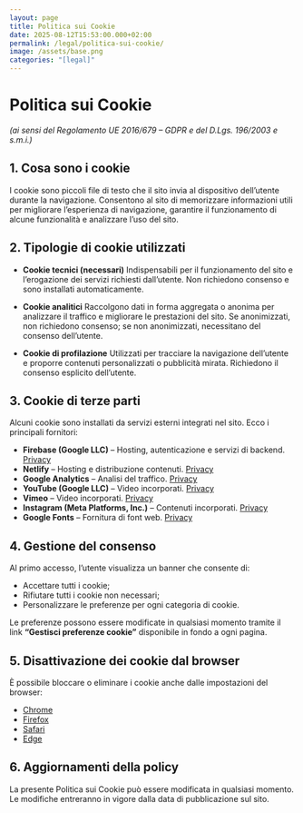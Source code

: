 ```yaml
---
layout: page
title: Politica sui Cookie
date: 2025-08-12T15:53:00.000+02:00
permalink: /legal/politica-sui-cookie/
image: /assets/base.png
categories: "[legal]"
---
```

# **Politica sui Cookie**

*(ai sensi del Regolamento UE 2016/679 – GDPR e del D.Lgs. 196/2003 e s.m.i.)*

## 1. Cosa sono i cookie

I cookie sono piccoli file di testo che il sito invia al dispositivo dell’utente durante la navigazione.
Consentono al sito di memorizzare informazioni utili per migliorare l’esperienza di navigazione, garantire il funzionamento di alcune funzionalità e analizzare l’uso del sito.

## 2. Tipologie di cookie utilizzati

* **Cookie tecnici (necessari)**
  Indispensabili per il funzionamento del sito e l’erogazione dei servizi richiesti dall’utente.
  Non richiedono consenso e sono installati automaticamente.

* **Cookie analitici**
  Raccolgono dati in forma aggregata o anonima per analizzare il traffico e migliorare le prestazioni del sito.
  Se anonimizzati, non richiedono consenso; se non anonimizzati, necessitano del consenso dell’utente.

* **Cookie di profilazione**
  Utilizzati per tracciare la navigazione dell’utente e proporre contenuti personalizzati o pubblicità mirata.
  Richiedono il consenso esplicito dell’utente.

## 3. Cookie di terze parti

Alcuni cookie sono installati da servizi esterni integrati nel sito.
Ecco i principali fornitori:

* **Firebase (Google LLC)** – Hosting, autenticazione e servizi di backend. [Privacy](https://firebase.google.com/support/privacy)
* **Netlify** – Hosting e distribuzione contenuti. [Privacy](https://www.netlify.com/privacy/)
* **Google Analytics** – Analisi del traffico. [Privacy](https://policies.google.com/privacy)
* **YouTube (Google LLC)** – Video incorporati. [Privacy](https://policies.google.com/privacy)
* **Vimeo** – Video incorporati. [Privacy](https://vimeo.com/privacy)
* **Instagram (Meta Platforms, Inc.)** – Contenuti incorporati. [Privacy](https://privacycenter.instagram.com/policy/)
* **Google Fonts** – Fornitura di font web. [Privacy](https://policies.google.com/privacy)

## 4. Gestione del consenso

Al primo accesso, l’utente visualizza un banner che consente di:

* Accettare tutti i cookie;
* Rifiutare tutti i cookie non necessari;
* Personalizzare le preferenze per ogni categoria di cookie.

Le preferenze possono essere modificate in qualsiasi momento tramite il link **“Gestisci preferenze cookie”** disponibile in fondo a ogni pagina.

## 5. Disattivazione dei cookie dal browser

È possibile bloccare o eliminare i cookie anche dalle impostazioni del browser:

* [Chrome](https://support.google.com/chrome/answer/95647?hl=it)
* [Firefox](https://support.mozilla.org/it/kb/Gestione%20dei%20cookie)
* [Safari](https://support.apple.com/it-it/guide/safari/sfri11471/mac)
* [Edge](https://support.microsoft.com/it-it/microsoft-edge/eliminare-i-cookie-in-microsoft-edge-63947406-40ac-c3b8-57b9-2a946a29ae09)

## 6. Aggiornamenti della policy

La presente Politica sui Cookie può essere modificata in qualsiasi momento.
Le modifiche entreranno in vigore dalla data di pubblicazione sul sito.

